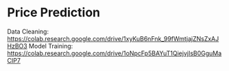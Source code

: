 # Price Prediction

Data Cleaning: https://colab.research.google.com/drive/1xyKuB6nFnk_99fWmtjajZNsZxAJHzBO3
Model Training: https://colab.research.google.com/drive/1oNpcFp5BAYuT1QiejvjIsB0GguMaCIP7
